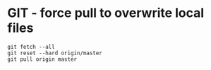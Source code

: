# GIT - force pull to overwrite local files



```
git fetch --all
git reset --hard origin/master
git pull origin master
```



